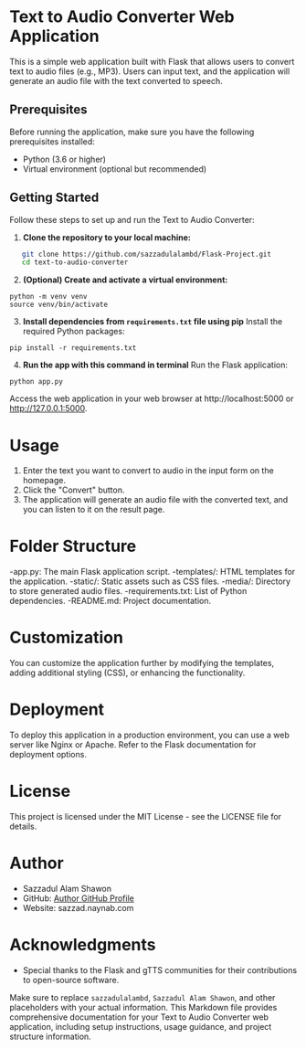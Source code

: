 # Text to Audio Converter Web Application

This is a simple web application built with Flask that allows users to convert text to audio files (e.g., MP3). Users can input text, and the application will generate an audio file with the text converted to speech.

## Prerequisites

Before running the application, make sure you have the following prerequisites installed:

- Python (3.6 or higher)
- Virtual environment (optional but recommended)

## Getting Started

Follow these steps to set up and run the Text to Audio Converter:

1. **Clone the repository to your local machine:**

```bash
   git clone https://github.com/sazzadulalambd/Flask-Project.git
   cd text-to-audio-converter
```

2. **(Optional) Create and activate a virtual environment:**

```
python -m venv venv
source venv/bin/activate
```

3. **Install dependencies from `requirements.txt` file using pip**
    Install the required Python packages:

```
pip install -r requirements.txt
```

4. **Run the app with this command in terminal**
   Run the Flask application:

```
python app.py
```

Access the web application in your web browser at http://localhost:5000 or http://127.0.0.1:5000.

# Usage

1. Enter the text you want to convert to audio in the input form on the homepage.
2. Click the "Convert" button.
3. The application will generate an audio file with the converted text, and you can listen to it on the result page.

# Folder Structure
-app.py: The main Flask application script.
-templates/: HTML templates for the application.
-static/: Static assets such as CSS files.
-media/: Directory to store generated audio files.
-requirements.txt: List of Python dependencies.
-README.md: Project documentation.

# Customization
You can customize the application further by modifying the templates, adding additional styling (CSS), or enhancing the functionality.

# Deployment

To deploy this application in a production environment, you can use a web server like Nginx or Apache. Refer to the Flask documentation for deployment options.

# License

This project is licensed under the MIT License - see the LICENSE file for details.

# Author

- Sazzadul Alam Shawon
- GitHub: [Author GitHub Profile](https://github.com/sazzadulalambd)
- Website: sazzad.naynab.com

# Acknowledgments

- Special thanks to the Flask and gTTS communities for their contributions to open-source software.

Make sure to replace `sazzadulalambd`, `Sazzadul Alam Shawon`, and other placeholders with your actual information. This Markdown file provides comprehensive documentation for your Text to Audio Converter web application, including setup instructions, usage guidance, and project structure information.
